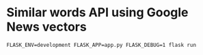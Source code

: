 # Similar words API using Google News vectors

```
FLASK_ENV=development FLASK_APP=app.py FLASK_DEBUG=1 flask run
```